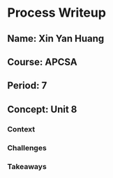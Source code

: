 # Process Writeup

## Name: Xin Yan Huang
## Course: APCSA
## Period: 7
## Concept: Unit 8

### Context

### Challenges

### Takeaways
